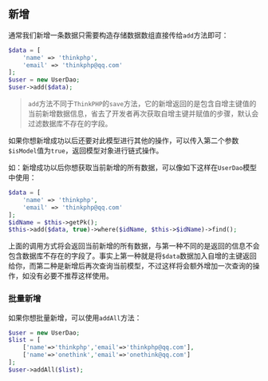 ## 新增

通常我们新增一条数据只需要构造存储数据数组直接传给`add`方法即可：

```php
$data = [
    'name' => 'thinkphp',
    'email' => 'thinkphp@qq.com'
];
$user = new UserDao;
$user->add($data);
```
> `add`方法不同于`ThinkPHP`的`save`方法，它的新增返回的是包含自增主键值的当前新增数据信息，省去了开发者再次获取自增主键并赋值的步骤，默认会过滤数据库不存在的字段。

如果你想新增成功以后还要对此模型进行其他的操作，可以传入第二个参数`$isModel`值为`true`，返回模型对象进行链式操作。

如：新增成功以后你想获取当前新增的所有数据，可以像如下这样在`UserDao`模型中使用：

```php
$data = [
    'name' => 'thinkphp',
    'email' => 'thinkphp@qq.com'
];
$idName = $this->getPk();
$this->add($data, true)->where($idName, $this->$idName)->find();
```

上面的调用方式将会返回当前新增的所有数据，与第一种不同的是返回的信息不会包含数据库不存在的字段了。事实上第一种就是将`$data`数据加入自增的主键返回给你，而第二种是新增后再次查询当前模型，不过这样将会额外增加一次查询的操作，如没有必要不推荐这样使用。

### 批量新增

如果你想批量新增，可以使用`addAll`方法：

```php
$user = new UserDao;
$list = [
    ['name'=>'thinkphp','email'=>'thinkphp@qq.com'],
    ['name'=>'onethink','email'=>'onethink@qq.com']
];
$user->addAll($list);
```